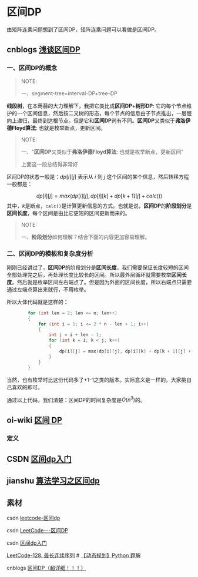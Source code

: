# 区间DP

由矩阵连乘问题想到了区间DP，矩阵连乘问题可以看做是区间DP。



## cnblogs [浅谈区间DP](https://www.cnblogs.com/fusiwei/p/13809069.html)

### 一、区间DP的概念

> NOTE: 
>
> 一、segment-tree=interval-DP+tree-DP
>
> 

**线段树**，在本蒟蒻的大力理解下，我把它类比成**区间DP**+**树形DP**: 它的每个节点维护的一个区间信息，然后按二叉树的形态，每个节点的信息由子节点推出，一层层向上递归，最终到达根节点。但是它和**区间DP**尚有不同。**区间DP**又类似于**弗洛伊德Floyd算法**: 也就是枚举断点，更新区间。

> NOTE:
>
> 一、"**区间DP**又类似于**弗洛伊德Floyd算法**: 也就是枚举断点，更新区间"
>
> 上面这一段总结得非常好

区间DP的状态一般是：$dp[i][j]$ 表示从 $i$ 到 $j$ 这个区间的某个信息，然后转移方程一般都是：

$$
dp[i][j]=max(dp[i][j],dp[i][k]+dp[k+1][j]+calc())
$$
其中，$k$是断点，`calc()`是计算更新信息的方式。也就是说，**区间DP**的**阶段划分**是**区间长度**，每个区间是由比它更短的区间更新而来的。

> NOTE:
>
> 一、**阶段划分**如何理解？结合下面的内容更加容易理解。

### 二、区间DP的模板和复杂度分析

刚刚已经讲过了，**区间DP**的阶段划分是**区间长度**，我们需要保证长度较短的区间全部处理完之后，再处理长度比较长的区间。所以最外层循环就需要枚举**区间长度**。然后就是枚举区间左右端点了。但是因为外面的区间长度，所以右端点只需要通过左端点算出来就行，不用枚举。

所以大体代码就是这样的：

```cpp
        for (int len = 2; len <= n; len++)
        {
            for (int i = 1; i <= 2 * n - len + 1; i++)
            {
                int j = i + len - 1;
                for (int k = i; k < j; k++)
                {
                    dp[i][j] = max(dp[i][j], dp[i][k] + dp[k + 1][j] + calc());
                }
            }
        }
```

当然，也有枚举时比这份代码多了+1-1之类的版本。实际意义是一样的。大家挑自己喜欢的即可。

通过以上代码，我们清楚：区间DP的时间复杂度是$O(n^3)$的。



## oi-wiki [区间 DP](https://oi-wiki.org/dp/interval/)

### 定义







## CSDN [区间dp入门](https://blog.csdn.net/qq_40772692/article/details/80183248)



## jianshu [算法学习之区间dp](https://www.jianshu.com/p/9c6401ea2f9b)



## 素材



csdn [leetcode-区间dp](https://blog.csdn.net/MaYingColdPlay/article/details/125132189)

csdn [LeetCode---区间DP](https://blog.csdn.net/sgh666666/article/details/105178376)

csdn [区间dp入门](https://blog.csdn.net/qq_40772692/article/details/80183248)

[LeetCode-128. 最长连续序列](https://leetcode.cn/problems/longest-consecutive-sequence/) # [【动态规划】Python 题解](https://leetcode.cn/problems/longest-consecutive-sequence/solution/dong-tai-gui-hua-python-ti-jie-by-jalan/)

cnblogs [区间DP（超详细！！！）](https://www.cnblogs.com/ljy-endl/p/11610549.html)

